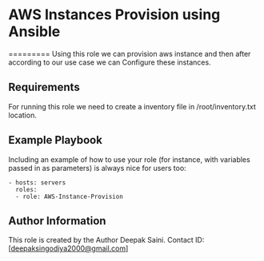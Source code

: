 # AWS Instances Provision using Ansible
=========
Using this role we can provision aws instance and then after according to our use case we can Configure these instances.

Requirements
------------

For running this role we need to create a inventory file in /root/inventory.txt location.



Example Playbook
----------------

Including an example of how to use your role (for instance, with variables passed in as parameters) is always nice for users too:

    - hosts: servers
      roles:
      - role: AWS-Instance-Provision


Author Information
------------------

This role is created by the Author Deepak Saini.
Contact ID: [deepaksingodiya2000@gmail.com]
